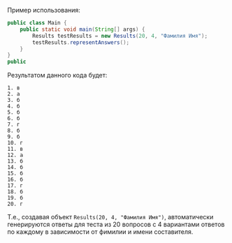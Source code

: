 Пример использования:
```java
public class Main {
    public static void main(String[] args) {
        Results testResults = new Results(20, 4, "Фамилия Имя");
        testResults.representAnswers();
    }
}
public
```
Результатом данного кода будет:
```
1. в
2. а
3. б
4. б
5. б
6. б
7. г
8. б
9. б
10. г
11. в
12. а
13. б
14. б
15. б
16. б
17. г
18. б
19. б
20. г
```
Т.е., создавая объект `Results(20, 4, "Фамилия Имя")`, автоматически генерируются ответы для теста из 20 вопросов с 4 вариантами ответов по каждому в зависимости от фимилии и имени составителя.
